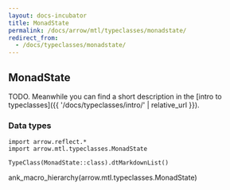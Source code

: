 ```yaml
---
layout: docs-incubator
title: MonadState
permalink: /docs/arrow/mtl/typeclasses/monadstate/
redirect_from:
  - /docs/typeclasses/monadstate/
---
```


## MonadState




TODO. Meanwhile you can find a short description in the [intro to typeclasses]({{ '/docs/typeclasses/intro/' | relative_url }}).


### Data types

```kotlin:ank:replace
import arrow.reflect.*
import arrow.mtl.typeclasses.MonadState

TypeClass(MonadState::class).dtMarkdownList()
```

ank_macro_hierarchy(arrow.mtl.typeclasses.MonadState)